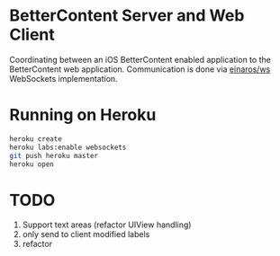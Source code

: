 # BetterContent Server and Web Client

Coordinating between an iOS BetterContent enabled application to the BetterContent web application. Communication is done via [einaros/ws](http://einaros.github.io/ws/) WebSockets implementation.

# Running on Heroku

``` bash
heroku create
heroku labs:enable websockets
git push heroku master
heroku open
```

# TODO

 1. Support text areas (refactor UIView handling)
 1. only send to client modified labels
 1. refactor
